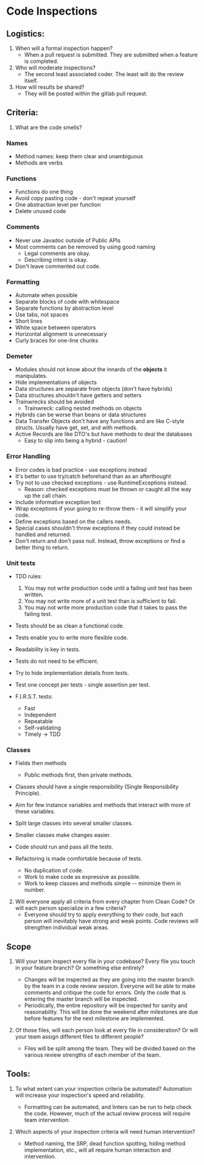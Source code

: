 # Code Inspections
## Logistics:

1. When will a formal inspection happen?
    * When a pull request is submitted.  They are submitted when a feature is
      completed.
2. Who will moderate inspections?
    * The second least associated coder.  The least will do the review itself.
3. How will results be shared?
    * They will be posted within the gitlab pull request.

## Criteria:
1. What are the code smells?

### Names
* Method names: keep them clear and unambiguous
* Methods are verbs

### Functions
* Functions do one thing
* Avoid copy pasting code - don't repeat yourself
* One abstraction level per function
* Delete unused code

### Comments
* Never use Javadoc outside of Public APIs
* Most comments can be removed by using good naming
    * Legal comments are okay.
    * Describing intent is okay.
* Don't leave commented out code.

### Formatting
* Automate when possible
* Separate blocks of code with whitespace
* Separate functions by abstraction level
* Use tabs, not spaces
* Short lines
* White space between operators
* Horizontal alignment is unnecessary
* Curly braces for one-line chunks

### Demeter
* Modules should not know about the innards of the **objects** it manipulates.
* Hide implementations of objects
* Data structures are separate from objects (don't have hybrids)
* Data structures shouldn't have getters and setters
* Trainwrecks should be avoided
    * Trainwreck:  calling nested methods on objects
* Hybrids can be worse than beans or data structures
* Data Transfer Objects don't have any functions and are like C-style structs.
  Usually have get, set, and with methods.
* Active Records are like DTO's but have methods to deal the databases
    * Easy to slip into being a hybrid - caution!

### Error Handling
* Error codes is bad practice - use exceptions instead
* It's better to use try/catch beforehand than as an afterthought
* Try not to use checked exceptions - use RuntimeExceptions instead.
    * Reason: checked exceptions must be thrown or caught all the way up the
      call chain.
* Include informative exception text
* Wrap exceptions if your going to re-throw them - it will simplify your code.
* Define exceptions based on the callers needs.
* Special cases shouldn't throw exceptions if they could instead be handled and
  returned.
* Don't return and don't pass null.  Instead, throw exceptions or find a better
  thing to return.

### Unit tests
* TDD rules:
    1. You may not write production code until a failing unit test has been
       written.
    2. You may not write more of a unit test than is sufficient to fail.
    3. You may not write more production code that it takes to pass the failing
       test.

* Tests should be as clean a functional code.
* Tests enable you to write more flexible code.
* Readability is key in tests.
* Tests do not need to be efficient.
* Try to hide implementation details from tests.
* Test one concept per tests - single assertion per test.
* F.I.R.S.T. tests:
    * Fast
    * Independent
    * Repeatable
    * Self-validating
    * Timely -> TDD

### Classes
* Fields then methods
    * Public methods first, then private methods.
* Classes should have a single responsibility (Single Responsibility Principle).
* Aim for few instance variables and methods that interact with more of these
  variables.
* Split large classes into several smaller classes.
* Smaller classes make changes easier.

* Code should run and pass all the tests.
* Refactoring is made comfortable because of tests.
    * No duplication of code.
    * Work to make code as expressive as possible.
    * Work to keep classes and methods simple -- minimize them in number.

2. Will everyone apply all criteria from every chapter from Clean Code? Or will
   each person specialize in a few criteria?
    * Everyone should try to apply everything to their code, but each person
      will inevitably have strong and weak points.  Code reviews will strengthen
      individual weak areas.

## Scope
1. Will your team inspect every file in your codebase? Every file you touch in
   your feature branch? Or something else entirely?
    * Changes will be inspected as they are going into the master branch by the
      team in a code review session.  Everyone will be able to make comments and
      critique the code for errors.  Only the code that is entering the master
      branch will be inspected.
    * Periodically, the entire repository will be inspected for sanity and
      reasonability.  This will be done the weekend after milestones are due
      before features for the next milestone are implemented.

2. Of those files, will each person look at every file in consideration? Or will
   your team assign different files to different people?
    * Files will be split among the team.  They will be divided based on the
      various review strengths of each member of the team.

## Tools:
1. To what extent can your inspection criteria be automated? Automation will
   increase your inspection's speed and reliability.
    * Formatting can be automated, and linters can be run to help check the
      code.  However, much of the actual review process will require team
      intervention.

2. Which aspects of your inspection criteria will need human intervention?
    * Method naming, the SRP, dead function spotting, hiding method
      implementation, etc., will all require human interaction and intervention.
